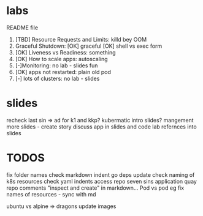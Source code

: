 # labs
README file

1. [TBD] Resource Requests and Limits: killd bey OOM
2. Graceful Shutdown: 
    [OK] graceful
    [OK] shell vs exec form
3. [OK] Liveness vs Readiness: something
4. [OK] How to scale apps: autoscaling
5. [-]Monitoring: no lab - slides fun
6. [OK] apps not restarted: plain old pod
7. [-] lots of clusters: no lab - slides

# slides
recheck
last sin => ad for k1 and kkp?
kubermatic intro slides?
mangement more slides - create story
discuss app in slides and code
lab refernces into slides

# TODOS
fix folder names
check markdown indent
go deps update
check naming of k8s resources
check yaml indents
access repo seven sins application quay repo
comments "inspect and create" in markdown...
Pod vs pod eg
fix names of resources - sync with md

ubuntu vs alpine => dragons
update images
